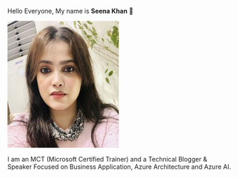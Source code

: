 Hello Everyone, My name is **Seena Khan** 👋

![](/Seena13.jpg)

I am an MCT (Microsoft Certified Trainer) and a Technical Blogger & Speaker Focused on Business Application, Azure Architecture and Azure AI.



